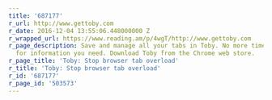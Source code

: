 ```yaml
---
title: '687177'
r_url: http://www.gettoby.com
r_date: 2016-12-04 13:55:06.448000000 Z
r_wrapped_url: https://www.reading.am/p/4wgT/http://www.gettoby.com
r_page_description: Save and manage all your tabs in Toby. No more time wasted hunting
  for information you need. Download Toby from the Chrome web store.
r_page_title: 'Toby: Stop browser tab overload'
r_title: 'Toby: Stop browser tab overload'
r_id: '687177'
r_page_id: '503573'
---
```


